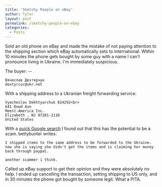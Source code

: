 ```yaml
---
title: 'Sketchy People on eBay'
author: Tyler
layout: post
permalink: /sketchy-people-on-ebay
categories:
  - Posts
---
```

Sold an old phone on eBay and made the mistake of not paying attention to the shipping section which eBay automatically sets to international. Within 10 minutes the phone gets bought by some guy with a name I can't pronounce living in Ukraine. I'm immediately suspicious.

The buyer: --

```
Вячеслав Дехтярчук
dextyrcuc@ukr.net
```

With a shipping address to a Ukranian freight forwarding service:

```
Vyacheslav Dekhtyarchuk 024292<br>
641 Dowd Ave
Meest-America Inc.
Elizabeth , NJ 07201-2116
United States
```

With a [quick Google search](https://community.ebay.com/t5/Shipping-Returns/Has-anyone-shipped-to-Meest-America-in-Elizabeth-NJ/td-p/21959948) I found out that this has the potential to be a scam. bettybunter writes:

```
I shipped items to the same address to be forwarded to the Ukraine.
now she is saying she didn't get the items and is claiming her money back through paypal.

another scammer i think.
```

Called up eBay support to get their opinion and they were absolutely no help. I ended up cancelling the transaction, setting shipping to US only, and in 30 minutes the phone got bought by someone legit. What a PITA.
